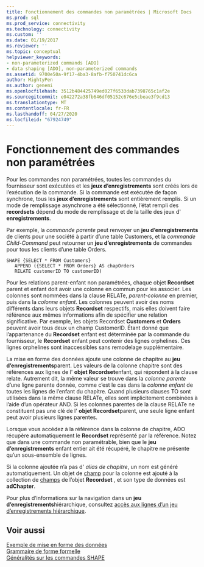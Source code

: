 ```yaml
---
title: Fonctionnement des commandes non paramétrées | Microsoft Docs
ms.prod: sql
ms.prod_service: connectivity
ms.technology: connectivity
ms.custom: ''
ms.date: 01/19/2017
ms.reviewer: ''
ms.topic: conceptual
helpviewer_keywords:
- non-parameterized commands [ADO]
- data shaping [ADO], non-parameterized commands
ms.assetid: 9700e50a-9f17-4ba3-8afb-f750741dc6ca
author: MightyPen
ms.author: genemi
ms.openlocfilehash: 3512b484425749ed027f6533dab7398765c1af2e
ms.sourcegitcommit: e042272a38fb646df05152c676e5cbeae3f9cd13
ms.translationtype: MT
ms.contentlocale: fr-FR
ms.lasthandoff: 04/27/2020
ms.locfileid: "67924749"
---
```

# <a name="operation-of-non-parameterized-commands"></a>Fonctionnement des commandes non paramétrées
Pour les commandes non paramétrées, toutes les commandes du fournisseur sont exécutées et les **jeux d’enregistrements** sont créés lors de l’exécution de la commande. Si la commande est exécutée de façon synchrone, tous les **jeux d’enregistrements** sont entièrement remplis. Si un mode de remplissage asynchrone a été sélectionné, l’état rempli des **recordsets** dépend du mode de remplissage et de la taille des jeux d' **enregistrements**.  
  
 Par exemple, la *commande parente* peut renvoyer un **jeu d’enregistrements** de clients pour une société à partir d’une table Customers, et la *commande Child-Command* peut retourner un **jeu d’enregistrements** de commandes pour tous les clients d’une table Orders.  
  
```  
SHAPE {SELECT * FROM Customers}   
   APPEND ({SELECT * FROM Orders} AS chapOrders   
   RELATE customerID TO customerID)  
```  
  
 Pour les relations parent-enfant non paramétrées, chaque objet **Recordset** parent et enfant doit avoir une colonne en commun pour les associer. Les colonnes sont nommées dans la clause RELATe, *parent-colonne* en premier, puis dans la *colonne enfant*. Les colonnes peuvent avoir des noms différents dans leurs objets **Recordset** respectifs, mais elles doivent faire référence aux mêmes informations afin de spécifier une relation significative. Par exemple, les objets Recordset **Customers** et **Orders** peuvent avoir tous deux un champ CustomerID. Étant donné que l’appartenance du **Recordset** enfant est déterminée par la commande du fournisseur, le **Recordset** enfant peut contenir des lignes orphelines. Ces lignes orphelines sont inaccessibles sans remodelage supplémentaire.  
  
 La mise en forme des données ajoute une colonne de chapitre au **jeu d’enregistrements**parent. Les valeurs de la colonne chapitre sont des références aux lignes de l' **objet Recordset**enfant, qui répondent à la clause relate. Autrement dit, la même valeur se trouve dans la *colonne parente* d’une ligne parente donnée, comme c’est le cas dans la *colonne enfant* de toutes les lignes de l’enfant du chapitre. Quand plusieurs clauses TO sont utilisées dans la même clause RELATe, elles sont implicitement combinées à l’aide d’un opérateur AND. Si les colonnes parentes de la clause RELATe ne constituent pas une clé de l' **objet Recordset**parent, une seule ligne enfant peut avoir plusieurs lignes parentes.  
  
 Lorsque vous accédez à la référence dans la colonne de chapitre, ADO récupère automatiquement le **Recordset** représenté par la référence. Notez que dans une commande non paramétrable, bien que le **jeu d’enregistrements** enfant entier ait été récupéré, le chapitre ne présente qu’un sous-ensemble de lignes.  
  
 Si la colonne ajoutée n’a pas d' *alias de chapitre*, un nom est généré automatiquement. Un objet de [champ](../../../ado/reference/ado-api/field-object.md) pour la colonne est ajouté à la collection de [champs](../../../ado/reference/ado-api/fields-collection-ado.md) de l’objet **Recordset** , et son type de données est **adChapter**.  
  
 Pour plus d’informations sur la navigation dans un **jeu d’enregistrements**hiérarchique, consultez [accès aux lignes d’un jeu d’enregistrements hiérarchique](../../../ado/guide/data/accessing-rows-in-a-hierarchical-recordset.md).  
  
## <a name="see-also"></a>Voir aussi  
 [Exemple de mise en forme des données](../../../ado/guide/data/data-shaping-example.md)   
 [Grammaire de forme formelle](../../../ado/guide/data/formal-shape-grammar.md)   
 [Généralités sur les commandes SHAPE](../../../ado/guide/data/shape-commands-in-general.md)
